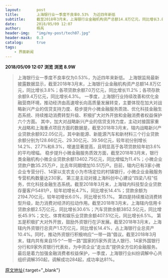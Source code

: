 ```yaml
---
layout:       post
title:        上海银行业一季度不良率0.53%  为近四年新低
subtitle:     截至2018年3月末，上海银行业金融机构资产总额14.8万亿元，同比增长3.8%。
date:         2018/05/09 12:07
author:       杨芮
header-img:   "img/my-post/tech07.jpg"
header-mask:  0.3
catalog:      true
tags:
    - 界面新闻
---
```


**2018/05/09 12:07**  **浏览 浏览 8.9W**

> 上海银行业一季度不良率仅为0.53%，为近四年来新低。
上海银监局最新披露数据显示，截至2018年3月末，上海银行业金融机构资产总额14.8万亿元，同比增长3.8%；各项贷款余额7.0万亿元，同比增长11.2%；各项存款余额9.4万亿元，同比增长4.3%。
一季度，上海银行业持续改善和优化金融营商环境，推动经济由高速增长向高质量发展转变，主要体现在加大对战略新兴产业的信贷支持力度、稳步提升小微金融服务质效、优化科技金融生态系统、持续推动消费转型升级、积极扩大对外开放和金融消费者权益保护六个方面。
其中，加大对战略新兴产业的信贷支持力度，主动对接国家重大战略和上海重点项目方面的数据是，截至2018年3月末，辖内战略新兴产业贷款余额922.05亿元，其中新能源、新能源汽车和新材料三个行业贷款余额分别为128.66亿元、29.30亿元、39.56亿元，较年初分别增长14.2%、27.7%和8.3%，增速显著提高，且明显高于各项贷款较年初3.6%的平均增幅。
稳步提升小微金融服务质效方面，截至2018年3月末，银行类金融机构小微企业贷款余额13402.75亿元，同比增幅为11.4%；小微企业贷款户数35.25万户，比去年同期增加10.51万户。目前，辖内已有3家小微企业专营分行、14家以支农支小为市场定位的村镇银行，小微企业金融服务专营机构数量达230家。
第三是主动对接上海科创中心建设“四梁八柱”任务，优化科技金融生态系统。截至2018年3月末，上海辖内科技型企业贷款存量客户5481户，较年初增长4.7%，同比增长14.4%；贷款余额为2194.70亿元，较年初增长6.0%，同比增长15.1%。
第四是持续推动消费转型升级，助力消费对经济的拉动作用。截至2018年3月末，上海辖内信用卡贷款余额2.5万亿元，同比增长30.6%；汽车贷款余额3852.5亿元，同比增长45.9%；文化、体育和娱乐业贷款余额407.51亿元，同比增长6.5%。
第五是积极扩大对外开放，鼓励外资银行在沪发展。截至2018年3月末，上海辖内外资银行总资产1.5万亿元，同比增长14.4%，占上海银行业总资产10.4%。同时，推动外资银行积极响应“一带一路”倡议。截至2018年3月末，辖内共有来自15个“一带一路”国家的5家外资法人银行、14家外国银行分行和9家外资银行代表处，为中资企业“走出去”提供全方位的金融服务。
最后是着力加强金融消费者权益保护，一季度，上海银行业纠纷调解中心共组织调解350起，调解成功284起，成功率达81%。



[原文地址](http://www.jiemian.com/article/2123052.html){:target="_blank"}


